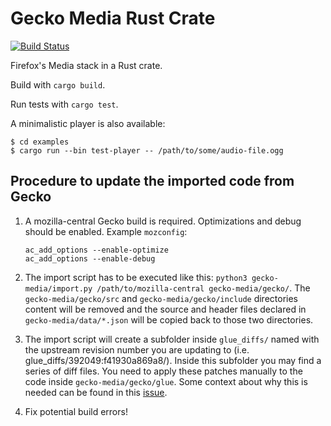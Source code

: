 # Gecko Media Rust Crate

[![Build Status](https://travis-ci.org/servo/gecko-media.svg?branch=master)](https://travis-ci.org/servo/gecko-media)

Firefox's Media stack in a Rust crate.

Build with `cargo build`.

Run tests with `cargo test`.

A minimalistic player is also available:
   ```
   $ cd examples
   $ cargo run --bin test-player -- /path/to/some/audio-file.ogg
   ```

## Procedure to update the imported code from Gecko

1. A mozilla-central Gecko build is required. Optimizations and debug should be enabled. Example `mozconfig`:
    ```
    ac_add_options --enable-optimize 
    ac_add_options --enable-debug 
    ```
2. The import script has to be executed like this: `python3 gecko-media/import.py /path/to/mozilla-central gecko-media/gecko/`. The `gecko-media/gecko/src` and `gecko-media/gecko/include` directories content will be removed and the source and header files declared in `gecko-media/data/*.json` will be copied back to those two directories.

3. The import script will create a subfolder inside `glue_diffs/` named with the upstream revision number you are updating to (i.e. glue_diffs/392049:f41930a869a8/). Inside this subfolder you may find a series of diff files. You need to apply these patches manually to the code inside `gecko-media/gecko/glue`. Some context about why this is needed can be found in this [issue](https://github.com/servo/gecko-media/issues/79).

4. Fix potential build errors!
